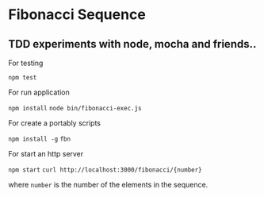 Fibonacci Sequence
====================================================

TDD experiments with node, mocha and friends..
----------------------------------------------

For testing

`npm test`

For run application

`npm install`
`node bin/fibonacci-exec.js`



For create a portably scripts

`npm install -g`
`fbn`

For start an http server

`npm start`
`curl http://localhost:3000/fibonacci/{number}`

where ``number`` is the number of the elements in the sequence.
